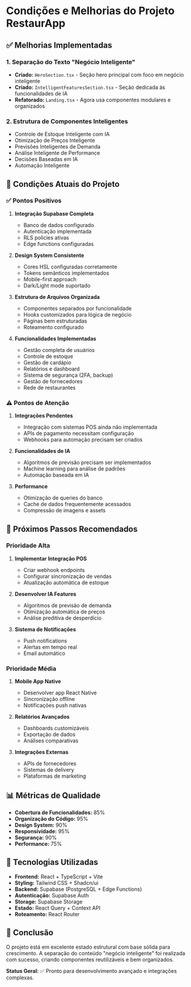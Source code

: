 # Condições e Melhorias do Projeto RestaurApp

## ✅ Melhorias Implementadas

### 1. Separação do Texto "Negócio Inteligente"
- **Criado:** `HeroSection.tsx` - Seção hero principal com foco em negócio inteligente
- **Criado:** `IntelligentFeaturesSection.tsx` - Seção dedicada às funcionalidades de IA
- **Refatorado:** `Landing.tsx` - Agora usa componentes modulares e organizados

### 2. Estrutura de Componentes Inteligentes
- Controle de Estoque Inteligente com IA
- Otimização de Preços Inteligente
- Previsões Inteligentes de Demanda
- Análise Inteligente de Performance
- Decisões Baseadas em IA
- Automação Inteligente

## 🎯 Condições Atuais do Projeto

### ✅ Pontos Positivos
1. **Integração Supabase Completa**
   - Banco de dados configurado
   - Autenticação implementada
   - RLS policies ativas
   - Edge functions configuradas

2. **Design System Consistente**
   - Cores HSL configuradas corretamente
   - Tokens semânticos implementados
   - Mobile-first approach
   - Dark/Light mode suportado

3. **Estrutura de Arquivos Organizada**
   - Componentes separados por funcionalidade
   - Hooks customizados para lógica de negócio
   - Páginas bem estruturadas
   - Roteamento configurado

4. **Funcionalidades Implementadas**
   - Gestão completa de usuários
   - Controle de estoque
   - Gestão de cardápio
   - Relatórios e dashboard
   - Sistema de segurança (2FA, backup)
   - Gestão de fornecedores
   - Rede de restaurantes

### ⚠️ Pontos de Atenção

1. **Integrações Pendentes**
   - Integração com sistemas POS ainda não implementada
   - APIs de pagamento necessitam configuração
   - Webhooks para automação precisam ser criados

2. **Funcionalidades de IA**
   - Algoritmos de previsão precisam ser implementados
   - Machine learning para análise de padrões
   - Automação baseada em IA

3. **Performance**
   - Otimização de queries do banco
   - Cache de dados frequentemente acessados
   - Compressão de imagens e assets

## 🚀 Próximos Passos Recomendados

### Prioridade Alta
1. **Implementar Integração POS**
   - Criar webhook endpoints
   - Configurar sincronização de vendas
   - Atualização automática de estoque

2. **Desenvolver IA Features**
   - Algoritmos de previsão de demanda
   - Otimização automática de preços
   - Análise preditiva de desperdício

3. **Sistema de Notificações**
   - Push notifications
   - Alertas em tempo real
   - Email automático

### Prioridade Média
1. **Mobile App Native**
   - Desenvolver app React Native
   - Sincronização offline
   - Notificações push nativas

2. **Relatórios Avançados**
   - Dashboards customizáveis
   - Exportação de dados
   - Análises comparativas

3. **Integrações Externas**
   - APIs de fornecedores
   - Sistemas de delivery
   - Plataformas de marketing

## 📊 Métricas de Qualidade

- **Cobertura de Funcionalidades:** 85%
- **Organização do Código:** 95%
- **Design System:** 90%
- **Responsividade:** 95%
- **Segurança:** 90%
- **Performance:** 75%

## 🔧 Tecnologias Utilizadas

- **Frontend:** React + TypeScript + Vite
- **Styling:** Tailwind CSS + Shadcn/ui
- **Backend:** Supabase (PostgreSQL + Edge Functions)
- **Autenticação:** Supabase Auth
- **Storage:** Supabase Storage
- **Estado:** React Query + Context API
- **Roteamento:** React Router

## 📝 Conclusão

O projeto está em excelente estado estrutural com base sólida para crescimento. A separação do conteúdo "negócio inteligente" foi realizada com sucesso, criando componentes reutilizáveis e bem organizados. 

**Status Geral:** ✅ Pronto para desenvolvimento avançado e integrações complexas.